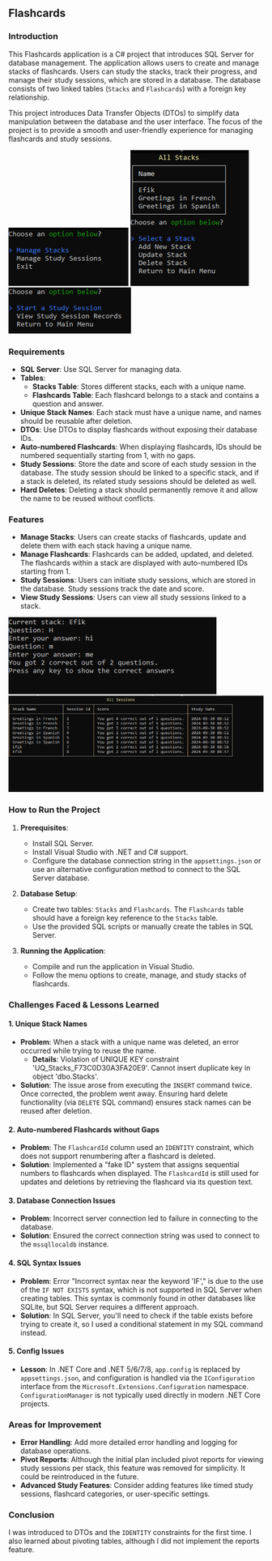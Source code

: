 ## Flashcards

### Introduction
This Flashcards application is a C# project that introduces SQL Server for database management. The application allows users to create and manage stacks of flashcards. Users can study the stacks, track their progress, and manage their study sessions, which are stored in a database. The database consists of two linked tables (`Stacks` and `Flashcards`) with a foreign key relationship.

This project introduces Data Transfer Objects (DTOs) to simplify data manipulation between the database and the user interface. The focus of the project is to provide a smooth and user-friendly experience for managing flashcards and study sessions.

![MainMenu](Screenshots/main.PNG)
![StackMenu](Screenshots/stacks.PNG)
![StudySessionMenu](Screenshots/session.PNG)

### Requirements
- **SQL Server**: Use SQL Server for managing data.
- **Tables**:
  - **Stacks Table**: Stores different stacks, each with a unique name.
  - **Flashcards Table**: Each flashcard belongs to a stack and contains a question and answer.
- **Unique Stack Names**: Each stack must have a unique name, and names should be reusable after deletion.
- **DTOs**: Use DTOs to display flashcards without exposing their database IDs.
- **Auto-numbered Flashcards**: When displaying flashcards, IDs should be numbered sequentially starting from 1, with no gaps.
- **Study Sessions**: Store the date and score of each study session in the database. The study session should be linked to a specific stack, and if a stack is deleted, its related study sessions should be deleted as well.
- **Hard Deletes**: Deleting a stack should permanently remove it and allow the name to be reused without conflicts.

### Features
- **Manage Stacks**: Users can create stacks of flashcards, update and delete them with each stack having a unique name.
- **Manage Flashcards**: Flashcards can be added, updated, and deleted. The flashcards within a stack are displayed with auto-numbered IDs starting from 1.
- **Study Sessions**: Users can initiate study sessions, which are stored in the database. Study sessions track the date and score.
- **View Study Sessions**: Users can view all study sessions linked to a stack.

![StudySession](Screenshots/study.PNG)
![StudySessionReports](Screenshots/data.PNG)

### How to Run the Project
1. **Prerequisites**:
   - Install SQL Server.
   - Install Visual Studio with .NET and C# support.
   - Configure the database connection string in the `appsettings.json` or use an alternative configuration method to connect to the SQL Server database.
   
2. **Database Setup**:
   - Create two tables: `Stacks` and `Flashcards`. The `Flashcards` table should have a foreign key reference to the `Stacks` table.
   - Use the provided SQL scripts or manually create the tables in SQL Server.

3. **Running the Application**:
   - Compile and run the application in Visual Studio.
   - Follow the menu options to create, manage, and study stacks of flashcards.
   
### Challenges Faced & Lessons Learned

#### 1. **Unique Stack Names**
   - **Problem**: When a stack with a unique name was deleted, an error occurred while trying to reuse the name.
     - **Details**: Violation of UNIQUE KEY constraint 'UQ_Stacks_F73C0D30A3FA20E9'. Cannot insert duplicate key in object 'dbo.Stacks'.
   - **Solution**: The issue arose from executing the `INSERT` command twice. Once corrected, the problem went away. Ensuring hard delete functionality (via `DELETE` SQL command) ensures stack names can be reused after deletion.

#### 2. **Auto-numbered Flashcards without Gaps**
   - **Problem**: The `FlashcardId` column used an `IDENTITY` constraint, which does not support renumbering after a flashcard is deleted.
   - **Solution**: Implemented a "fake ID" system that assigns sequential numbers to flashcards when displayed. The `FlashcardId` is still used for updates and deletions by retrieving the flashcard via its question text.

#### 3. **Database Connection Issues**
   - **Problem**: Incorrect server connection led to failure in connecting to the database.
   - **Solution**: Ensured the correct connection string was used to connect to the `mssqllocaldb` instance.

#### 4. **SQL Syntax Issues**
   - **Problem**: Error "Incorrect syntax near the keyword 'IF'," is due to the use of the `IF NOT EXISTS` syntax, which is not supported in SQL Server when creating tables. This syntax is commonly found in other databases like SQLite, but SQL Server requires a different approach.
   - **Solution**: In SQL Server, you'll need to check if the table exists before trying to create it, so I used a conditional statement in my SQL command instead.

#### 5. **Config Issues**
   - **Lesson**: In .NET Core and .NET 5/6/7/8, `app.config` is replaced by `appsettings.json`, and configuration is handled via the `IConfiguration` interface from the `Microsoft.Extensions.Configuration` namespace. `ConfigurationManager` is not typically used directly in modern .NET Core projects.

### Areas for Improvement
- **Error Handling**: Add more detailed error handling and logging for database operations.
- **Pivot Reports**: Although the initial plan included pivot reports for viewing study sessions per stack, this feature was removed for simplicity. It could be reintroduced in the future.
- **Advanced Study Features**: Consider adding features like timed study sessions, flashcard categories, or user-specific settings.

### Conclusion
I was introduced to DTOs and the `IDENTITY` constraints for the first time. I also learned about pivoting tables, although I did not implement the reports feature.
